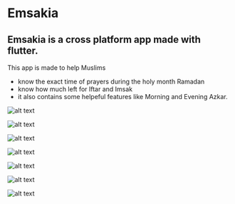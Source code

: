 # Emsakia

## Emsakia is a cross platform app made with flutter.

This app is made to help Muslims
* know the exact time of prayers during the holy month Ramadan
* know how much left for Iftar and Imsak
* it also contains some helpeful features like Morning and Evening Azkar.


![alt text](https://github.com/OmarHatem28/Emsakia-Ramdan/blob/master/screenshots/splash.jpg)

![alt text](https://github.com/OmarHatem28/Emsakia-Ramdan/blob/master/screenshots/prayer_times.jpg)

![alt text](https://github.com/OmarHatem28/Emsakia-Ramdan/blob/master/screenshots/drawer.jpg)

![alt text](https://github.com/OmarHatem28/Emsakia-Ramdan/blob/master/screenshots/azkar.jpg)

![alt text](https://github.com/OmarHatem28/Emsakia-Ramdan/blob/master/screenshots/evening_zekr.jpg)

![alt text](https://github.com/OmarHatem28/Emsakia-Ramdan/blob/master/screenshots/doaa.jpg)

![alt text](https://github.com/OmarHatem28/Emsakia-Ramdan/blob/master/screenshots/doaa_categories.jpg)
